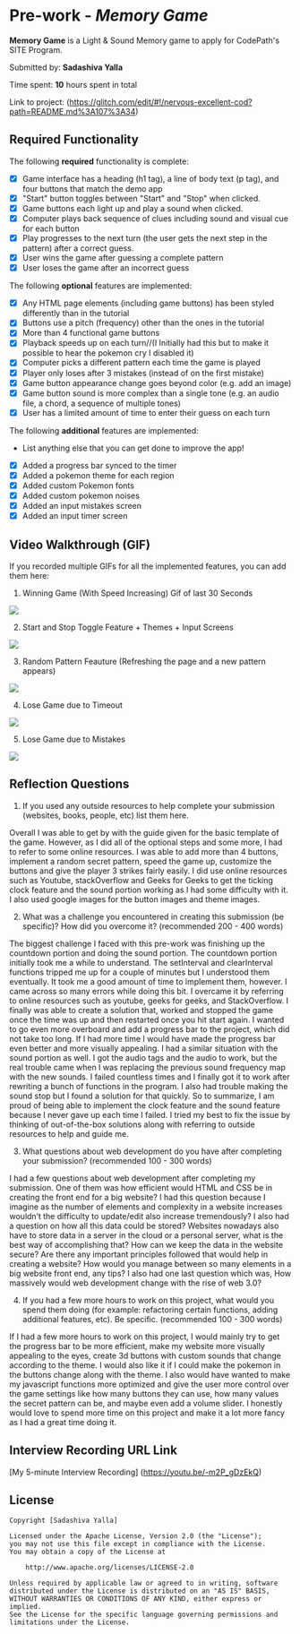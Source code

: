 # Pre-work - *Memory Game*

**Memory Game** is a Light & Sound Memory game to apply for CodePath's SITE Program. 

Submitted by: **Sadashiva Yalla**

Time spent: **10** hours spent in total

Link to project: (https://glitch.com/edit/#!/nervous-excellent-cod?path=README.md%3A107%3A34)

## Required Functionality

The following **required** functionality is complete:

* [x] Game interface has a heading (h1 tag), a line of body text (p tag), and four buttons that match the demo app
* [x] "Start" button toggles between "Start" and "Stop" when clicked. 
* [x] Game buttons each light up and play a sound when clicked. 
* [x] Computer plays back sequence of clues including sound and visual cue for each button
* [x] Play progresses to the next turn (the user gets the next step in the pattern) after a correct guess. 
* [x] User wins the game after guessing a complete pattern
* [x] User loses the game after an incorrect guess

The following **optional** features are implemented:

* [x] Any HTML page elements (including game buttons) has been styled differently than in the tutorial
* [x] Buttons use a pitch (frequency) other than the ones in the tutorial
* [x] More than 4 functional game buttons
* [x] Playback speeds up on each turn//(I Initially had this but to make it possible to hear the pokemon cry I disabled it)
* [x] Computer picks a different pattern each time the game is played
* [x] Player only loses after 3 mistakes (instead of on the first mistake)
* [x] Game button appearance change goes beyond color (e.g. add an image)
* [x] Game button sound is more complex than a single tone (e.g. an audio file, a chord, a sequence of multiple tones)
* [x] User has a limited amount of time to enter their guess on each turn

The following **additional** features are implemented:

- List anything else that you can get done to improve the app!
- [x] Added a progress bar synced to the timer
- [x] Added a pokemon theme for each region
- [x] Added custom Pokemon fonts 
- [x] Added custom pokemon noises
- [x] Added an input mistakes screen
- [x] Added an input timer screen

## Video Walkthrough (GIF)

If you recorded multiple GIFs for all the implemented features, you can add them here:
1. Winning Game (With Speed Increasing) Gif of last 30 Seconds

![](https://media.giphy.com/media/nG78dPTK5wObxMvJlz/giphy.gif)

2. Start and Stop Toggle Feature + Themes + Input Screens

![](https://media.giphy.com/media/7JeJX2Eo2gBjZubYEY/giphy.gif)

3. Random Pattern Feauture (Refreshing the page and a new pattern appears)

![](https://media.giphy.com/media/8tJnepsckEzwCuLh8r/giphy.gif)

4. Lose Game due to Timeout 

![](https://media.giphy.com/media/WbAl9sDslccLIO7or9/giphy.gif)

5. Lose Game due to Mistakes 

![](https://media.giphy.com/media/xF5GstkpX5tuldrsxa/giphy.gif)



## Reflection Questions
1. If you used any outside resources to help complete your submission (websites, books, people, etc) list them here. 

Overall I was able to get by with the guide given for the basic template of the game. However, as I did all of the optional steps and some more, I had to refer to some online resources. I was able to add more than 4 buttons, implement a random secret pattern, speed the game up, customize the buttons and give the player 3 strikes fairly easily. I did use online  resources such as Youtube, stackOverflow and Geeks for Geeks to get the ticking clock feature and the sound portion working as I had some difficulty with it. I also used google images for the button images and theme images.

2. What was a challenge you encountered in creating this submission (be specific)? How did you overcome it? (recommended 200 - 400 words) 

The biggest challenge I faced with this pre-work was finishing up the countdown portion and doing the sound portion. The countdown portion initially took me a while to understand. The setInterval and clearInterval functions tripped me up for a couple of minutes but I understood them eventually. It took me a good amount of time to implement them, however. I came across so many errors while doing this bit. I overcame it by referring to online resources such as youtube, geeks for geeks, and StackOverflow. I finally was able to create a solution that, worked and stopped the game once the time was up and then restarted once you hit start again. I wanted to go even more overboard and add a progress bar to the project, which did not take too long.  If I had more time I would have made the progress bar even better and more visually appealing. I had a similar situation with the sound portion as well. I got the audio tags and the audio to work, but the real trouble came when I was replacing the previous sound frequency map with the new sounds. I failed countless times and I finally got it to work after rewriting a bunch of functions in the program. I also had trouble making the sound stop but I found a solution for that quickly. 
So to summarize, I am proud of being able to implement the clock feature and the sound feature because I never gave up each time I failed. I tried my best to fix the issue by thinking of out-of-the-box solutions along with referring to outside resources to help and guide me.

3. What questions about web development do you have after completing your submission? (recommended 100 - 300 words) 

I had a few questions about web development after completing my submission. One of them was how efficient would HTML and CSS be in creating the front end for a big website? I had this question because I imagine as the number of elements and complexity in a website increases wouldn’t the difficulty to update/edit also increase tremendously? 
I also had a question on how all this data could be stored? Websites nowadays also have to store data in a server in the cloud or a personal server, what is the best way of accomplishing that? How can we keep the data in the website secure? Are there any important principles followed that would help in creating a website?
How would you manage between so many elements in a big website front end, any tips? I also had one last question which was, How massively would web development change with the rise of web 3.0?


4. If you had a few more hours to work on this project, what would you spend them doing (for example: refactoring certain functions, adding additional features, etc). Be specific. (recommended 100 - 300 words) 

If I had a few more hours to work on this project, I would mainly try to get the progress bar to be more efficient, make my website more visually appealing to the eyes, create 3d buttons with custom sounds that change according to the theme. I would also like it if I could make the pokemon in the buttons change along with the theme. I also would have wanted to make my javascript functions more optimized and give the user more control over the game settings like how many buttons they can use, how many values the secret pattern can be, and maybe even add a volume slider. I honestly would love to spend more time on this project and make it a lot more fancy as I had a great time doing it.




## Interview Recording URL Link

[My 5-minute Interview Recording]
(https://youtu.be/-m2P_gDzEkQ)


## License

    Copyright [Sadashiva Yalla]

    Licensed under the Apache License, Version 2.0 (the "License");
    you may not use this file except in compliance with the License.
    You may obtain a copy of the License at

        http://www.apache.org/licenses/LICENSE-2.0

    Unless required by applicable law or agreed to in writing, software
    distributed under the License is distributed on an "AS IS" BASIS,
    WITHOUT WARRANTIES OR CONDITIONS OF ANY KIND, either express or implied.
    See the License for the specific language governing permissions and
    limitations under the License.
